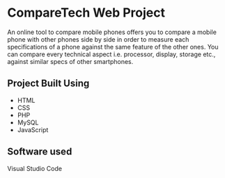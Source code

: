 
# CompareTech Web Project


An  online tool to compare mobile phones offers you to compare a mobile phone with other phones side by side in order to measure each specifications of a phone against the same feature of the other ones. You can compare every technical aspect i.e. processor, display, storage etc., against similar specs of other smartphones.


## Project Built Using
* HTML
* CSS
* PHP
* MySQL
* JavaScript
## Software used
Visual Studio Code


